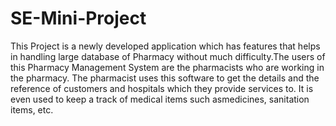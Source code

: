 # SE-Mini-Project

This Project is a newly developed application which has features that helps in handling large database of Pharmacy without much difficulty.The users of this Pharmacy Management System are the pharmacists who are working in the pharmacy. The pharmacist uses this software to get the details and the reference of customers and hospitals which they provide services to. It is even used to keep a track of medical items such asmedicines, sanitation items, etc.
